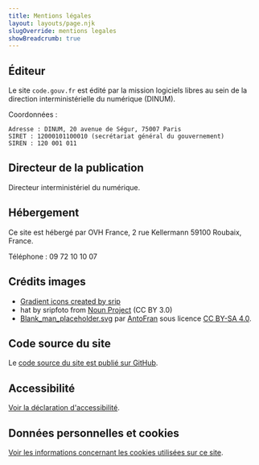 ```yaml
---
title: Mentions légales
layout: layouts/page.njk
slugOverride: mentions legales
showBreadcrumb: true
---
```

## Éditeur

Le site `code.gouv.fr` est édité par la mission logiciels libres au sein de la direction interministérielle du numérique (DINUM).

Coordonnées :

    Adresse : DINUM, 20 avenue de Ségur, 75007 Paris
    SIRET : 12000101100010 (secrétariat général du gouvernement)
    SIREN : 120 001 011

## Directeur de la publication

Directeur interministériel du numérique.

## Hébergement

Ce site est hébergé par OVH France, 2 rue Kellermann 59100 Roubaix, France.

Téléphone : 09 72 10 10 07

## Crédits images

- [Gradient icons created by srip](https://www.flaticon.com/authors/srip/gradient)
- hat by sripfoto from [Noun Project](https://thenounproject.com/browse/icons/term/hat/) (CC BY 3.0)
- [Blank_man_placeholder.svg](https://fr.wikipedia.org/wiki/Fichier:Blank_man_placeholder.svg) par [AntoFran](https://commons.wikimedia.org/wiki/User:AntoFran) sous licence [CC BY-SA 4.0](https://creativecommons.org/licenses/by-sa/4.0>).

## Code source du site

Le [code source du site est publié sur GitHub](https://github.com/codegouvfr/codegouvfr-website).

## Accessibilité

[Voir la déclaration d'accessibilité](/fr/accessibilite/).

## Données personnelles et cookies

[Voir les informations concernant les cookies utilisées sur ce site](/fr/donnees-personnelles/).
